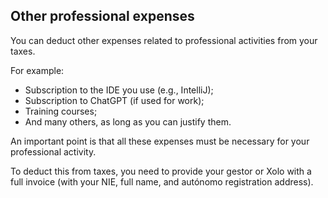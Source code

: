 ## Other professional expenses

You can deduct other expenses related to professional activities from your taxes.

For example:

- Subscription to the IDE you use (e.g., IntelliJ);
- Subscription to ChatGPT (if used for work);
- Training courses;
- And many others, as long as you can justify them.

An important point is that all these expenses must be necessary for your professional activity.

To deduct this from taxes, you need to provide your gestor or Xolo with a full invoice (with your NIE, full name, and
autónomo registration address).
